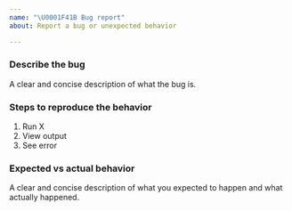 ```yaml
---
name: "\U0001F41B Bug report"
about: Report a bug or unexpected behavior

---
```


### Describe the bug

A clear and concise description of what the bug is.

### Steps to reproduce the behavior

1. Run X
2. View output
3. See error

### Expected vs actual behavior

A clear and concise description of what you expected to happen and what actually happened.
